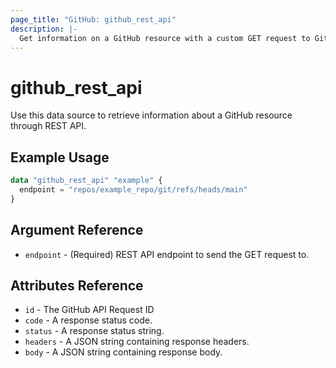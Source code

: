```yaml
---
page_title: "GitHub: github_rest_api"
description: |-
  Get information on a GitHub resource with a custom GET request to GitHub REST API.
---
```


# github_rest_api

Use this data source to retrieve information about a GitHub resource through REST API.

## Example Usage

```terraform
data "github_rest_api" "example" {
  endpoint = "repos/example_repo/git/refs/heads/main"
}
```

## Argument Reference

* `endpoint` - (Required) REST API endpoint to send the GET request to.

## Attributes Reference

* `id` - The GitHub API Request ID
* `code` - A response status code.
* `status` - A response status string.
* `headers` - A JSON string containing response headers.
* `body` - A JSON string containing response body.
